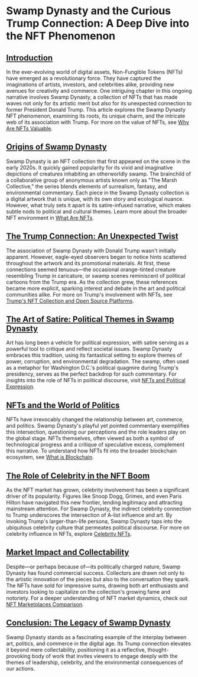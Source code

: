 # Swamp Dynasty and the Curious Trump Connection: A Deep Dive into the NFT Phenomenon

## [Introduction](#introduction)

In the ever-evolving world of digital assets, Non-Fungible Tokens (NFTs) have emerged as a revolutionary force. They have captured the imaginations of artists, investors, and celebrities alike, providing new avenues for creativity and commerce. One intriguing chapter in this ongoing narrative involves Swamp Dynasty, a collection of NFTs that has made waves not only for its artistic merit but also for its unexpected connection to former President Donald Trump. This article explores the Swamp Dynasty NFT phenomenon, examining its roots, its unique charm, and the intricate web of its association with Trump. For more on the value of NFTs, see [Why Are NFTs Valuable](https://www.license-token.com/wiki/why-are-nf-ts-valuable).

## [Origins of Swamp Dynasty](#origins-of-swamp-dynasty)

Swamp Dynasty is an NFT collection that first appeared on the scene in the early 2020s. It quickly gained popularity for its vivid and imaginative depictions of creatures inhabiting an otherworldly swamp. The brainchild of a collaborative group of anonymous artists known only as "The Marsh Collective," the series blends elements of surrealism, fantasy, and environmental commentary. Each piece in the Swamp Dynasty collection is a digital artwork that is unique, with its own story and ecological nuance. However, what truly sets it apart is its satire-infused narrative, which makes subtle nods to political and cultural themes. Learn more about the broader NFT environment in [What Are NFTs](https://www.license-token.com/wiki/what-are-nf-ts).

## [The Trump Connection: An Unexpected Twist](#the-trump-connection-an-unexpected-twist)

The association of Swamp Dynasty with Donald Trump wasn't initially apparent. However, eagle-eyed observers began to notice hints scattered throughout the artwork and its promotional materials. At first, these connections seemed tenuous—the occasional orange-tinted creature resembling Trump in caricature, or swamp scenes reminiscent of political cartoons from the Trump era. As the collection grew, these references became more explicit, sparking interest and debate in the art and political communities alike. For more on Trump's involvement with NFTs, see [Trump's NFT Collection and Open Source Platforms](https://www.license-token.com/wiki/trump-s-nft-collection-and-open-source-platforms).

## [The Art of Satire: Political Themes in Swamp Dynasty](#the-art-of-satire-political-themes-in-swamp-dynasty)

Art has long been a vehicle for political expression, with satire serving as a powerful tool to critique and reflect societal issues. Swamp Dynasty embraces this tradition, using its fantastical setting to explore themes of power, corruption, and environmental degradation. The swamp, often used as a metaphor for Washington D.C.'s political quagmire during Trump's presidency, serves as the perfect backdrop for such commentary. For insights into the role of NFTs in political discourse, visit [NFTs and Political Expression](https://www.license-token.com/wiki/nft-controversies-involving-donald-trump-and-open-source).

## [NFTs and the World of Politics](#nfts-and-the-world-of-politics)

NFTs have irrevocably changed the relationship between art, commerce, and politics. Swamp Dynasty's playful yet pointed commentary exemplifies this intersection, questioning our perceptions and the role leaders play on the global stage. NFTs themselves, often viewed as both a symbol of technological progress and a critique of speculative excess, complement this narrative. To understand how NFTs fit into the broader blockchain ecosystem, see [What is Blockchain](https://www.license-token.com/wiki/what-is-blockchain).

## [The Role of Celebrity in the NFT Boom](#the-role-of-celebrity-in-the-nft-boom)

As the NFT market has grown, celebrity involvement has been a significant driver of its popularity. Figures like Snoop Dogg, Grimes, and even Paris Hilton have navigated this new frontier, lending legitimacy and attracting mainstream attention. For Swamp Dynasty, the indirect celebrity connection to Trump underscores the intersection of A-list influence and art. By invoking Trump's larger-than-life persona, Swamp Dynasty taps into the ubiquitous celebrity culture that permeates political discourse. For more on celebrity influence in NFTs, explore [Celebrity NFTs](https://www.license-token.com/wiki/celebrity-nf-ts).

## [Market Impact and Collectability](#market-impact-and-collectability)

Despite—or perhaps because of—its politically charged nature, Swamp Dynasty has found commercial success. Collectors are drawn not only to the artistic innovation of the pieces but also to the conversation they spark. The NFTs have sold for impressive sums, drawing both art enthusiasts and investors looking to capitalize on the collection's growing fame and notoriety. For a deeper understanding of NFT market dynamics, check out [NFT Marketplaces Comparison](https://www.license-token.com/wiki/nft-marketplaces-comparison).

## [Conclusion: The Legacy of Swamp Dynasty](#conclusion-the-legacy-of-swamp-dynasty)

Swamp Dynasty stands as a fascinating example of the interplay between art, politics, and commerce in the digital age. Its Trump connection elevates it beyond mere collectability, positioning it as a reflective, thought-provoking body of work that invites viewers to engage deeply with the themes of leadership, celebrity, and the environmental consequences of our actions.